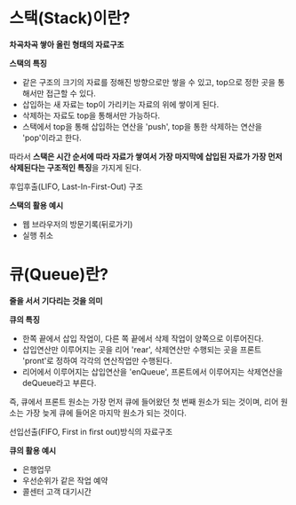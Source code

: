 # 스택(Stack)이란?

**차곡차곡 쌓아 올린 형태의 자료구조**

**스택의 특징**

- 같은 구조의 크기의 자료를 정해진 방향으로만 쌓을 수 있고, top으로 정한 곳을 통해서만 접근할 수 있다.
- 삽입하는 새 자료는 top이 가리키는 자료의 위에 쌓이게 된다.
- 삭제하는 자료도 top을 통해서만 가능하다.
- 스택에서 top을 통해 삽입하는 연산을 'push', top을 통한 삭제하는 연산을 'pop'이라고 한다.

따라서 **스택은 시간 순서에 따라 자료가 쌓여서 가장 마지막에 삽입된 자료가 가장 먼저 삭제된다는 구조적인 특징**을 가지게 된다.

후입후출(LIFO, Last-In-First-Out) 구조

**스택의 활용 예시**

- 웹 브라우저의 방문기록(뒤로가기)
- 실행 취소

# 큐(Queue)란?

**줄을 서서 기다리는 것을 의미**

**큐의 특징**
- 한쪽 끝에서 삽입 작업이, 다른 쪽 끝에서 삭제 작업이 양쪽으로 이루어진다.
- 삽입연산만 이루어지는 곳을 리어 'rear', 삭제연산만 수행되는 곳을 프론트 'pront'로 정하여 각각의 연산작업만 수행된다.
- 리어에서 이루어지는 삽입연산을 'enQueue', 프론트에서 이루어지는 삭제연산을 deQueue라고 부른다.

즉, 큐에서 프론트 원소는 가장 먼저 큐에 들어왔던 첫 번째 원소가 되는 것이며, 리어 원소는 가장 늦게 큐에 들어온 마지막 원소가 되는 것이다.

선입선출(FIFO, First in first out)방식의 자료구조

**큐의 활용 예시**

- 은행업무
- 우선순위가 같은 작업 예약
- 콜센터 고객 대기시간
